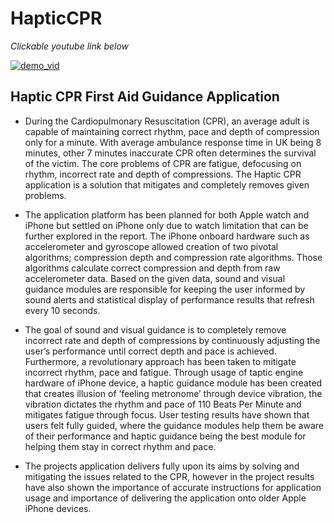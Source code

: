 # HapticCPR
*Clickable youtube link below*

[![demo_vid](https://img.youtube.com/vi/RyDlcya-Grg/0.jpg)](https://www.youtube.com/watch?v=RyDlcya-Grg)


## Haptic CPR First Aid Guidance Application

- During the Cardiopulmonary Resuscitation (CPR), an average adult is capable of maintaining correct rhythm, pace and depth of compression only for a minute. With average ambulance response time in UK being 8 minutes, other 7 minutes inaccurate CPR often determines the survival of the victim. The core problems of CPR are fatigue, defocusing on rhythm, incorrect rate and depth of compressions. The Haptic CPR application is a solution that mitigates and completely removes given problems. 

- The application platform has been planned for both Apple watch and iPhone but settled on iPhone only due to watch limitation that can be further explored in the report. The iPhone onboard hardware such as accelerometer and gyroscope allowed creation of two pivotal algorithms; compression depth and compression rate algorithms. Those algorithms calculate correct compression and depth from raw accelerometer data. Based on the given data, sound and visual guidance modules are responsible for keeping the user informed by sound alerts and statistical display of performance results that refresh every 10 seconds. 

- The goal of sound and visual guidance is to completely remove incorrect rate and depth of compressions by continuously adjusting the user’s performance until correct depth and pace is achieved. Furthermore, a revolutionary approach has been taken to mitigate incorrect rhythm, pace and fatigue. Through usage of taptic engine hardware of iPhone device, a haptic guidance module has been created that creates illusion of ‘feeling metronome’ through device vibration, the vibration dictates the rhythm and pace of 110 Beats Per Minute and mitigates fatigue through focus. User testing results have shown that users felt fully guided, where the guidance modules help them be aware of their performance and haptic guidance being the best module for helping them stay in correct rhythm and pace.

- The projects application delivers fully upon its aims by solving and mitigating the issues related to the CPR, however in the project results have also shown the importance of accurate instructions for application usage and importance of delivering the application onto older Apple iPhone devices.
